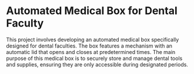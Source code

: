 # Automated Medical Box for Dental Faculty

This project involves developing an automated medical box specifically designed for dental faculties. The box features a mechanism with an automatic lid that opens and closes at predetermined times. The main purpose of this medical box is to securely store and manage dental tools and supplies, ensuring they are only accessible during designated periods.
